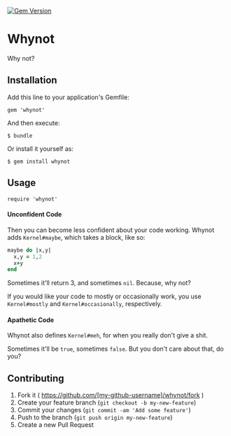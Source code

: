 [![Gem Version](https://badge.fury.io/rb/whynot.svg)](http://badge.fury.io/rb/whynot)

# Whynot

Why not?

## Installation

Add this line to your application's Gemfile:

    gem 'whynot'

And then execute:

    $ bundle

Or install it yourself as:

    $ gem install whynot

## Usage

`require 'whynot'`

#### Unconfident Code

Then you can become less confident about your code working. Whynot adds
`Kernel#maybe`, which takes a block, like so:

```ruby
maybe do |x,y|
  x,y = 1,2
  x+y
end
```

Sometimes it'll return 3, and sometimes `nil`. Because, why not?

If you would like your code to mostly or occasionally work, you use
`Kernel#mostly` and `Kernel#occasionally`, respectively.

#### Apathetic Code

Whynot also defines `Kernel#meh`, for when you really don't give a shit.

Sometimes it'll be `true`, sometimes `false`. But you don't care about that,
do you?

## Contributing

1. Fork it ( https://github.com/[my-github-username]/whynot/fork )
2. Create your feature branch (`git checkout -b my-new-feature`)
3. Commit your changes (`git commit -am 'Add some feature'`)
4. Push to the branch (`git push origin my-new-feature`)
5. Create a new Pull Request
